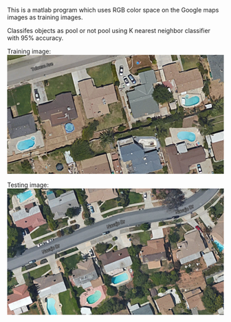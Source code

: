 
This is a matlab program which uses RGB color space on the Google maps images as training images.

Classifes objects as pool or not pool using K nearest neighbor classifier with 95% accuracy.

Training image:
![Alt text](/test.PNG?raw=true "Search box")

Testing image:
![Alt text](/train.PNG?raw=true "Results page")


